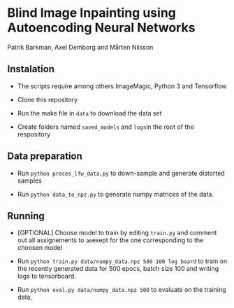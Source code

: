 # Blind Image Inpainting using Autoencoding Neural Networks

Patrik Barkman, Axel Demborg and Mårten Nilsson

## Instalation
* The scripts require among others ImageMagic, Python 3 and Tensorflow

* Clone this repository

* Run the make file in `data` to download the data set

* Create folders named `saved_models` and `logs`in the root of the respository

## Data preparation

* Run `python proces_lfw_data.py` to down-sample and generate distorted samples

* Run `python data_to_npz.py` to generate numpy matrices of the data.

## Running

* [OPTIONAL] Choose model to train by editing `train.py` and comment out all assignements to `ae`exept for the one corresponding to the choosen model

* Run `python train.py data/numpy_data.npz 500 100 log board` to train on the recently generated data for 500 epocs, batch size 100 and writing logs to tensorboard.

* Run `python eval.py data/numpy_data.npz 500` to evaluate on the training data, 
